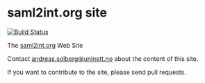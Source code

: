 # saml2int.org site

[![Build Status](https://circleci.com/gh/andreassolberg/saml2int.svg?style=shield&circle-token=de551d85e437fd8c6ffe1c2ebf82607064090b67)](https://circleci.com/gh/andreassolberg/saml2int)

The [saml2int.org](http://saml2int.org) Web Site

Contact andreas.solberg@uninett.no about the content of this site.

If you want to contribute to the site, please send pull requests.

